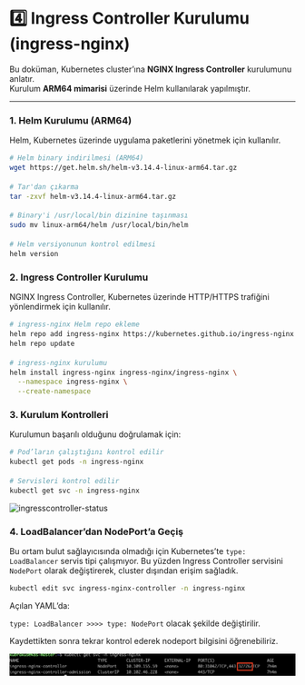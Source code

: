 # 4️⃣ Ingress Controller Kurulumu (ingress-nginx)

Bu doküman, Kubernetes cluster’ına **NGINX Ingress Controller** kurulumunu anlatır.  
Kurulum **ARM64 mimarisi** üzerinde Helm kullanılarak yapılmıştır.

---

### 1. Helm Kurulumu (ARM64)

Helm, Kubernetes üzerinde uygulama paketlerini yönetmek için kullanılır.

```bash
# Helm binary indirilmesi (ARM64)
wget https://get.helm.sh/helm-v3.14.4-linux-arm64.tar.gz

# Tar'dan çıkarma
tar -zxvf helm-v3.14.4-linux-arm64.tar.gz

# Binary'i /usr/local/bin dizinine taşınması
sudo mv linux-arm64/helm /usr/local/bin/helm

# Helm versiyonunun kontrol edilmesi
helm version
```
### 2. Ingress Controller Kurulumu

NGINX Ingress Controller, Kubernetes üzerinde HTTP/HTTPS trafiğini yönlendirmek için kullanılır.
```bash
# ingress-nginx Helm repo ekleme
helm repo add ingress-nginx https://kubernetes.github.io/ingress-nginx
helm repo update

# ingress-nginx kurulumu
helm install ingress-nginx ingress-nginx/ingress-nginx \
  --namespace ingress-nginx \
  --create-namespace
```

### 3. Kurulum Kontrolleri

Kurulumun başarılı olduğunu doğrulamak için:
```bash
# Pod’ların çalıştığını kontrol edilir
kubectl get pods -n ingress-nginx

# Servisleri kontrol edilir
kubectl get svc -n ingress-nginx
````

![ingresscontroller-status](./img/image-3.png)

### 4. LoadBalancer’dan NodePort’a Geçiş

Bu ortam bulut sağlayıcısında olmadığı için Kubernetes’te `type: LoadBalancer` servis tipi çalışmıyor.
Bu yüzden Ingress Controller servisini `NodePort` olarak değiştirerek, cluster dışından erişim sağladık.

```bash
kubectl edit svc ingress-nginx-controller -n ingress-nginx
```
Açılan YAML’da:

`type: LoadBalancer >>>> type: NodePort` olacak şekilde değiştirilir.

Kaydettikten sonra tekrar kontrol ederek nodeport bilgisini öğrenebiliriz.

![nodeport](./img/image-4.png)

